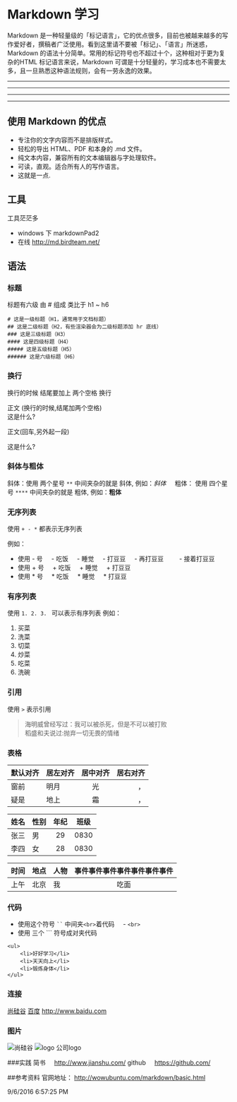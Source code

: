 
# Markdown 学习
Markdown 是一种轻量级的「标记语言」，它的优点很多，目前也被越来越多的写作爱好者，撰稿者广泛使用。看到这里请不要被「标记」、「语言」所迷惑，Markdown 的语法十分简单。常用的标记符号也不超过十个，这种相对于更为复杂的HTML 标记语言来说，Markdown 可谓是十分轻量的，学习成本也不需要太多，且一旦熟悉这种语法规则，会有一劳永逸的效果。

---
--- 
---
---








## 使用 Markdown 的优点
- 专注你的文字内容而不是排版样式。
- 轻松的导出 HTML、PDF 和本身的 .md 文件。
- 纯文本内容，兼容所有的文本编辑器与字处理软件。
- 可读，直观。适合所有人的写作语言。
- 这就是一点.

## 工具
工具茫茫多
- windows 下 markdownPad2
- 在线 http://md.birdteam.net/


## 语法
### 标题
标题有六级
由 # 组成
类比于 h1 ~ h6
```
# 这是一级标题（H1，通常用于文档标题）  
## 这是二级标题（H2，有些渲染器会为二级标题添加 hr 底线）  
### 这是三级标题（H3）  
#### 这是四级标题（H4）  
##### 这是五级标题（H5）
###### 这是六级标题（H6）
```

### 换行
换行的时候 结尾要加上 两个空格
换行

正文  (换行的时候,结尾加两个空格)  
这是什么?


正文(回车,另外起一段)

这是什么?



### 斜体与粗体
斜体：使用 两个星号 `**` 中间夹杂的就是 斜体, 例如：*斜体*    
粗体： 使用 四个星号 `****` 中间夹杂的就是 粗体, 例如：**粗体**

### 无序列表
使用 `+ - *` 都表示无序列表

例如：
- 使用 - 号
    - 吃饭
    - 睡觉
    - 打豆豆
    - 再打豆豆
        - 接着打豆豆
- 使用 + 号
    + 吃饭
    + 睡觉
    + 打豆豆
- 使用 * 号
    * 吃饭
    * 睡觉
    * 打豆豆

### 有序列表
使用 `1. 2. 3. ` 可以表示有序列表
例如：
1. 买菜
2. 洗菜
3. 切菜
4. 炒菜
5. 吃菜
6. 洗碗

### 引用
使用 `>` 表示引用  
> 海明威曾经写过：我可以被杀死，但是不可以被打败  
> 稻盛和夫说过:抛弃一切无畏的情绪
### 表格
|默认对齐|居左对齐|居中对齐|居右对齐|
|---|:---|:---:|---:|
|窗前|明月|光|，|
|疑是|地上|霜|，|


|姓名|性别|年纪|班级|
|--|:--|:--:|--|
|张三|男|29|0830|
|李四|女|28|0830|

|时间|地点|人物|事件事件事件事件事件事件事件|
|--|--|--|:--:|
|上午|北京|我|吃面|




### 代码
- 使用这个符号 ` `` ` 中间夹`<br>`着代码
    - `<br>`
- 使用 三个 ``` 符号成对夹代码
```
<ul>
    <li>好好学习</li>
    <li>天天向上</li>
    <li>锻炼身体</li>
</ul>
```




### 连接
[尚硅谷](http://www.atguigu.com)
[百度](http://www.baidu.com)
http://www.baidu.com

### 图片

![尚硅谷](./logo1.gif)
![logo 公司logo](./logo.gif)

###实践
简书     http://www.jianshu.com/
github     https://github.com/




##参考资料
官网地址： http://wowubuntu.com/markdown/basic.html


9/6/2016 6:57:25 PM













